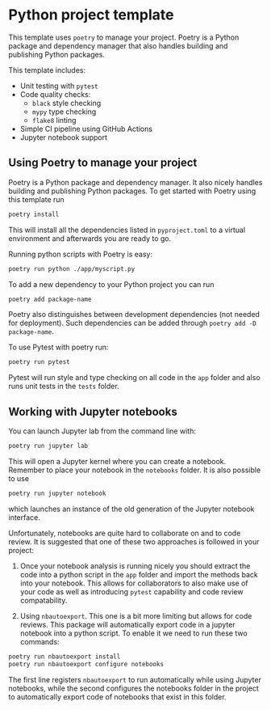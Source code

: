 # Python project template

This template uses `poetry` to manage your project. Poetry is a Python package and dependency manager that also handles building and publishing Python packages.

This template includes:
- Unit testing with `pytest`
- Code quality checks:
    - `black` style checking
    - `mypy` type checking
    - `flake8` linting
- Simple CI pipeline using GitHub Actions
- Jupyter notebook support

## Using Poetry to manage your project

Poetry is a Python package and dependency manager. It also nicely handles building and publishing Python packages.
To get started with Poetry using this template run 
```sh
poetry install
```
This will install all the dependencies listed in `pyproject.toml` to a virtual environment and afterwards you are ready to go.

Running python scripts with Poetry is easy:
```sh
poetry run python ./app/myscript.py
```

To add a new dependency to your Python project you can run
```sh
poetry add package-name
```
Poetry also distinguishes between development dependencies (not needed for deployment). Such dependencies can be added through `poetry add -D package-name`.

To use Pytest with poetry run:
```sh
poetry run pytest
```
Pytest will run style and type checking on all code in the `app` folder and also runs unit tests  in the `tests` folder.

## Working with Jupyter notebooks

You can launch Jupyter lab from the command line with:
```sh
poetry run jupyter lab
```
This will open a Jupyter kernel where you can create a notebook. Remember to place your notebook in the `notebooks` folder. It is also possible to use
```sh
poetry run jupyter notebook
```
which launches an instance of the old generation of the Jupyter notebook interface.

Unfortunately, notebooks are quite hard to collaborate on and to code review. It is suggested that one of these two approaches is followed in your project:

1. Once your notebook analysis is running nicely you should extract the code into a python script in the `app` folder and import the methods back into your notebook. This allows for collaborators to also make use of your code as well as introducing `pytest` capability and code review compatability.

2. Using `nbautoexport`. This one is a bit more limiting but allows for code reviews. This package will automatically export code in a jupyter notebook into a python script.
To enable it we need to run these two commands:
```sh
poetry run nbautoexport install
poetry run nbautoexport configure notebooks
```
The first line registers `nbautoexport` to run automatically while using Jupyter notebooks, while the second configures the notebooks folder in the project to automatically export code of notebooks that exist in this folder.